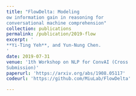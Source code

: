 ```yaml
---
title: "FlowDelta: Modeling 
ow information gain in reasoning for
conversational machine comprehension"
collection: publications
permalink: /publication/2019-flow
excerpt: '
**Yi-Ting Yeh**, and Yun-Nung Chen.
'
date: 2019-07-31
venue: '1th Workshop on NLP for ConvAI (Cross
Submission)'
paperurl: 'https://arxiv.org/abs/1908.05117'
codeurl: 'https://github.com/MiuLab/FlowDelta'

---
```



